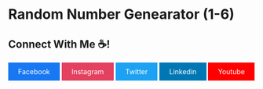 #  Random Number Genearator (1-6)



## Connect With Me ☕!

<a style='display: inline-block;background: #1877F2; color: white; padding:10px 20px; text-decoration:none; margin-bottom: 5px' href='https://www.facebook/codernoyon'>Facebook</a>
<a style='display: inline-block;background: #E4405F; color: white; padding:10px 20px; text-decoration:none;  margin-bottom: 5px' href='https://www.instagram/codernoyon'>Instagram</a>
<a style='display: inline-block;background: #1DA1F2; color: white; padding:10px 20px; text-decoration:none;  margin-bottom: 5px' href='https://www.twitter/codernoyon'>Twitter</a>
<a style='display: inline-block;background: #0077B5; color: white; padding:10px 20px; text-decoration:none;  margin-bottom: 5px' href='https://www.twitter/codernoyon'>Linkedin</a>
<a style='display: inline-block;background: #FF0000; color: white; padding:10px 20px; text-decoration:none;  margin-bottom: 5px' href='https://www.twitter/codernoyon'>Youtube</a>

